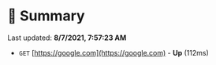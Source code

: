 # 📖 Summary
Last updated: **8/7/2021, 7:57:23 AM**

- `GET` [https://google.com](https://google.com) - **Up** (112ms)
